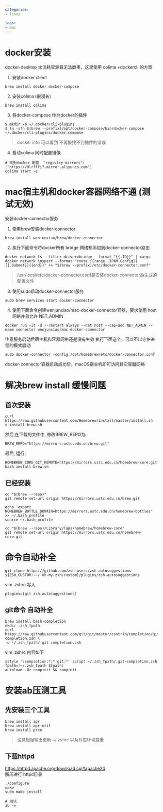 ```yaml
---
categories:
- linux

tags:
- mac
---
```

# docker安装
docker-desktop 太消耗资源且无法商用，这里使用 colima +dockercli 的方案   

1. 安装docker client   
```shell
brew install docker docker-compose
```
2. 安装colima (很漫长)  
```shell
brew install colima
```

3. 将docker-compose 作为docker的插件  
```shell
$ mkdir -p ~/.docker/cli-plugins
$ ln -sfn $(brew --prefix)/opt/docker-compose/bin/docker-compose ~/.docker/cli-plugins/docker-compose
```
> docker info 可以看到 不再报找不到插件的错误

4. 启动colima 同时配置镜像
```shell
# 找到docker 配置  "registry-mirrors": ["https://9lrfffi7.mirror.aliyuncs.com"]
colima start -e 
```




# mac宿主机和docker容器网络不通 (测试无效)
安装docker-connector服务  
1. 使用brew安装docker-connector  
```shell
brew install wenjunxiao/brew/docker-connector
```
2. 执行下面命令将docker所有 bridge 网络都添加到docker-connector路由
```shell
docker network ls --filter driver=bridge --format "{{.ID}}" | xargs docker network inspect --format "route {{range .IPAM.Config}}{{.Subnet}}{{end}}" >> "$(brew --prefix)/etc/docker-connector.conf"
```
> /usr/local/etc/docker-connector.conf是安装docker-connector后生成的配置文件

3. 使用sudo启动docker-connector服务  
```shell
sudo brew services start docker-connector
```

4. 使用下面命令创建wenjunxiao/mac-docker-connector容器，要求使用 host 网络并且允许 NET_ADMIN
```shell
docker run -it -d --restart always --net host --cap-add NET_ADMIN --name connector wenjunxiao/mac-docker-connector
```
注意服务启动后宿主机和容器网络还是没有生效 执行下面这个，可以不以守护进程的模式启动
```shell
sudo docker-connector -config /opt/homebrew/etc/docker-connector.conf
```
docker-connector容器启动成功后，macOS宿主机即可访问其它容器网络


# 解决brew install 缓慢问题
## 首次安装
```shell
curl https://raw.githubusercontent.com/Homebrew/install/master/install.sh  > install-brew.sh
```
然后,在下载的文件中, 修改BREW_REPO为:  
```shell
BREW_REPO="https://mirrors.ustc.edu.cn/brew.git"
```

最后, 运行:  
```shell
HOMEBREW_CORE_GIT_REMOTE=https://mirrors.ustc.edu.cn/homebrew-core.git bash install-brew.sh
```

## 已经安装  
```shell
cd "$(brew --repo)"
git remote set-url origin https://mirrors.ustc.edu.cn/brew.git

echo 'export HOMEBREW_BOTTLE_DOMAIN=https://mirrors.ustc.edu.cn/homebrew-bottles' >> ~/.bash_profile
source ~/.bash_profile

cd "$(brew --repo)/Library/Taps/homebrew/homebrew-core"
git remote set-url origin https://mirrors.ustc.edu.cn/homebrew-core.git
```


# 命令自动补全 
```shell
git clone https://github.com/zsh-users/zsh-autosuggestions ${ZSH_CUSTOM:-~/.oh-my-zsh/custom}/plugins/zsh-autosuggestions
```
vim .zshrc 写入
```
plugins=(git zsh-autosuggestions)
```

## git命令 自动补全
```shell
brew install bash-completion
mkdir .zsh_fpath
curl https://raw.githubusercontent.com/git/git/master/contrib/completion/git-completion.zsh \
-o ~/.zsh_fpath/.git-completion.zsh
```
vim .zshrc 内容如下  
```
zstyle ':completion:*:*:git:*' script ~/.zsh_fpath/.git-completion.zsh
fpath=(~/.zsh_fpath $fpath)
autoload -Uz compinit && compinit
```


# 安装ab压测工具
## 先安装三个工具 
```shell
brew install apr
brew install apr-util
brew install prce
```

> 注意根据输出更新 ~/.zshrc 以及对应环境变量

## 下载httpd
https://httpd.apache.org/download.cgi#apache24  
解压进行 httpd目录   
```
./configure
make  
sudo make install 

# 测试
ab -v
```
